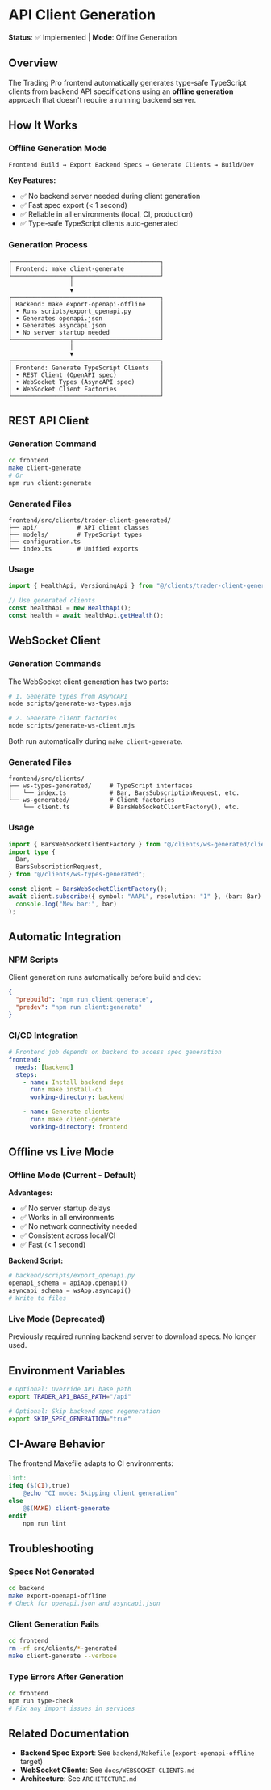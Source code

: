 # API Client Generation

**Status**: ✅ Implemented | **Mode**: Offline Generation

## Overview

The Trading Pro frontend automatically generates type-safe TypeScript clients from backend API specifications using an **offline generation** approach that doesn't require a running backend server.

## How It Works

### Offline Generation Mode

```bash
Frontend Build → Export Backend Specs → Generate Clients → Build/Dev
```

**Key Features:**

- ✅ No backend server needed during client generation
- ✅ Fast spec export (< 1 second)
- ✅ Reliable in all environments (local, CI, production)
- ✅ Type-safe TypeScript clients auto-generated

### Generation Process

```
┌─────────────────────────────────────────┐
│ Frontend: make client-generate          │
└────────────────┬────────────────────────┘
                 │
                 ▼
┌─────────────────────────────────────────┐
│ Backend: make export-openapi-offline    │
│ • Runs scripts/export_openapi.py        │
│ • Generates openapi.json                │
│ • Generates asyncapi.json               │
│ • No server startup needed              │
└────────────────┬────────────────────────┘
                 │
                 ▼
┌─────────────────────────────────────────┐
│ Frontend: Generate TypeScript Clients   │
│ • REST Client (OpenAPI spec)            │
│ • WebSocket Types (AsyncAPI spec)       │
│ • WebSocket Client Factories            │
└─────────────────────────────────────────┘
```

## REST API Client

### Generation Command

```bash
cd frontend
make client-generate
# Or
npm run client:generate
```

### Generated Files

```
frontend/src/clients/trader-client-generated/
├── api/           # API client classes
├── models/        # TypeScript types
├── configuration.ts
└── index.ts       # Unified exports
```

### Usage

```typescript
import { HealthApi, VersioningApi } from "@/clients/trader-client-generated";

// Use generated clients
const healthApi = new HealthApi();
const health = await healthApi.getHealth();
```

## WebSocket Client

### Generation Commands

The WebSocket client generation has two parts:

```bash
# 1. Generate types from AsyncAPI
node scripts/generate-ws-types.mjs

# 2. Generate client factories
node scripts/generate-ws-client.mjs
```

Both run automatically during `make client-generate`.

### Generated Files

```
frontend/src/clients/
├── ws-types-generated/     # TypeScript interfaces
│   └── index.ts            # Bar, BarsSubscriptionRequest, etc.
└── ws-generated/           # Client factories
    └── client.ts           # BarsWebSocketClientFactory(), etc.
```

### Usage

```typescript
import { BarsWebSocketClientFactory } from "@/clients/ws-generated/client";
import type {
  Bar,
  BarsSubscriptionRequest,
} from "@/clients/ws-types-generated";

const client = BarsWebSocketClientFactory();
await client.subscribe({ symbol: "AAPL", resolution: "1" }, (bar: Bar) =>
  console.log("New bar:", bar)
);
```

## Automatic Integration

### NPM Scripts

Client generation runs automatically before build and dev:

```json
{
  "prebuild": "npm run client:generate",
  "predev": "npm run client:generate"
}
```

### CI/CD Integration

```yaml
# Frontend job depends on backend to access spec generation
frontend:
  needs: [backend]
  steps:
    - name: Install backend deps
      run: make install-ci
      working-directory: backend

    - name: Generate clients
      run: make client-generate
      working-directory: frontend
```

## Offline vs Live Mode

### Offline Mode (Current - Default)

**Advantages:**

- ✅ No server startup delays
- ✅ Works in all environments
- ✅ No network connectivity needed
- ✅ Consistent across local/CI
- ✅ Fast (< 1 second)

**Backend Script:**

```python
# backend/scripts/export_openapi.py
openapi_schema = apiApp.openapi()
asyncapi_schema = wsApp.asyncapi()
# Write to files
```

### Live Mode (Deprecated)

Previously required running backend server to download specs. No longer used.

## Environment Variables

```bash
# Optional: Override API base path
export TRADER_API_BASE_PATH="/api"

# Optional: Skip backend spec regeneration
export SKIP_SPEC_GENERATION="true"
```

## CI-Aware Behavior

The frontend Makefile adapts to CI environments:

```makefile
lint:
ifeq ($(CI),true)
	@echo "CI mode: Skipping client generation"
else
	@$(MAKE) client-generate
endif
	npm run lint
```

## Troubleshooting

### Specs Not Generated

```bash
cd backend
make export-openapi-offline
# Check for openapi.json and asyncapi.json
```

### Client Generation Fails

```bash
cd frontend
rm -rf src/clients/*-generated
make client-generate --verbose
```

### Type Errors After Generation

```bash
cd frontend
npm run type-check
# Fix any import issues in services
```

## Related Documentation

- **Backend Spec Export**: See `backend/Makefile` (`export-openapi-offline` target)
- **WebSocket Clients**: See `docs/WEBSOCKET-CLIENTS.md`
- **Architecture**: See `ARCHITECTURE.md`
